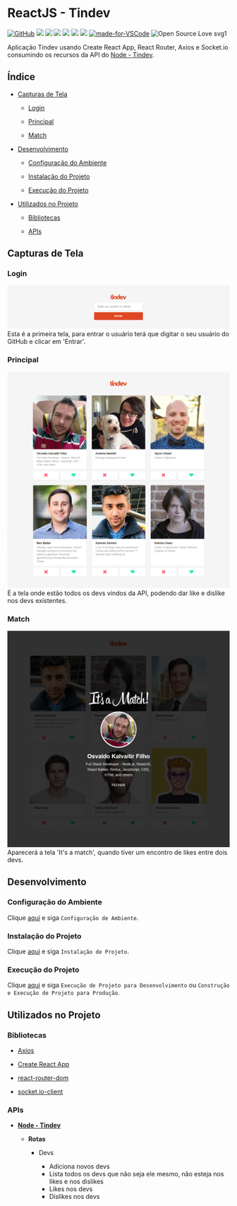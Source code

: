 # ReactJS - Tindev

[![GitHub](https://img.shields.io/github/license/mashape/apistatus.svg)](https://github.com/osvaldokalvaitir/reactjs-tindev/blob/master/LICENSE)
![](https://img.shields.io/github/package-json/v/osvaldokalvaitir/reactjs-tindev.svg)
![](https://img.shields.io/github/last-commit/osvaldokalvaitir/reactjs-tindev.svg?color=red)
![](https://img.shields.io/github/languages/top/osvaldokalvaitir/reactjs-tindev.svg?color=yellow)
![](https://img.shields.io/github/languages/count/osvaldokalvaitir/reactjs-tindev.svg?color=lightgrey)
![](https://img.shields.io/github/languages/code-size/osvaldokalvaitir/reactjs-tindev.svg)
![](https://img.shields.io/github/repo-size/osvaldokalvaitir/reactjs-tindev.svg?color=blueviolet)
[![made-for-VSCode](https://img.shields.io/badge/Made%20for-VSCode-1f425f.svg)](https://code.visualstudio.com/)
![Open Source Love svg1](https://badges.frapsoft.com/os/v1/open-source.svg?v=103)

Aplicação Tindev usando Create React App, React Router, Axios e Socket.io consumindo os recursos da API do [Node - Tindev](https://github.com/osvaldokalvaitir/node-tindev).

## Índice

- [Capturas de Tela](#capturas-de-tela)

  - [Login](#login)

  - [Principal](#principal)

  - [Match](#match)

- [Desenvolvimento](#desenvolvimento)

  - [Configuração do Ambiente](#configuração-do-ambiente)

  - [Instalação do Projeto](#instalação-do-projeto)

  - [Execução do Projeto](#execução-do-projeto)
  
- [Utilizados no Projeto](#utilizados-no-projeto)

  - [Bibliotecas](#bibliotecas)

  - [APIs](#apis)

## Capturas de Tela

### Login

![Login](/assets/login.png)
Esta é a primeira tela, para entrar o usuário terá que digitar o seu usuário do GitHub e clicar em 'Entrar'.

### Principal

![Principal](/assets/main.png)
É a tela onde estão todos os devs vindos da API, podendo dar like e dislike nos devs existentes.

### Match

![Match](/assets/match.png)
Aparecerá a tela 'It's a match', quando tiver um encontro de likes entre dois devs.

## Desenvolvimento

### Configuração do Ambiente

Clique [aqui](https://github.com/osvaldokalvaitir/projects-settings/blob/master/README.md) e siga `Configuração de Ambiente`.

### Instalação do Projeto

Clique [aqui](https://github.com/osvaldokalvaitir/projects-settings/blob/master/nodejs/nodejs.md) e siga `Instalação de Projeto`.

### Execução do Projeto

Clique [aqui](https://github.com/osvaldokalvaitir/projects-settings/blob/master/nodejs/libs/create-react-app.md) e siga `Execução de Projeto para Desenvolvimento` ou `Construção e Execução de Projeto para Produção`.

## Utilizados no Projeto

### Bibliotecas

- [Axios](https://github.com/osvaldokalvaitir/projects-settings/blob/master/nodejs/libs/axios.md)

- [Create React App](https://github.com/osvaldokalvaitir/projects-settings/blob/master/nodejs/libs/create-react-app.md)

- [react-router-dom](https://github.com/osvaldokalvaitir/projects-settings/blob/master/nodejs/libs/react-router-dom.md)

- [socket.io-client](https://github.com/osvaldokalvaitir/projects-settings/blob/master/nodejs/libs/socketio-client.md)

### APIs

- **[Node - Tindev](https://github.com/osvaldokalvaitir/node-tindev)**

  - **Rotas**

    - Devs

      - Adiciona novos devs
      - Lista todos os devs que não seja ele mesmo, não esteja nos likes e nos dislikes
      - Likes nos devs
      - Dislikes nos devs